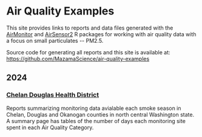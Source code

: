 # Air Quality Examples

This site provides links to reports and data files generated with the
[AirMonitor](https://mazamascience.github.io/AirMonitor) and 
[AirSensor2](https://mazamascience.github.io/AirSensor2) 
R packages for working with air quality data with
a focus on small particulates -- PM2.5.

Source code for generating all reports and this site is available at:
<https://github.com/MazamaScience/air-quality-examples>

## 2024

### [Chelan Douglas Health District](./2024/Chelan-Douglas_Health_District)

Reports summarizing monitoring data avialable each smoke season in Chelan,
Douglas and Okanogan counties in north central Washington state. A summary
page has tables of the number of days each monitoring site spent in each
Air Quality Category.
